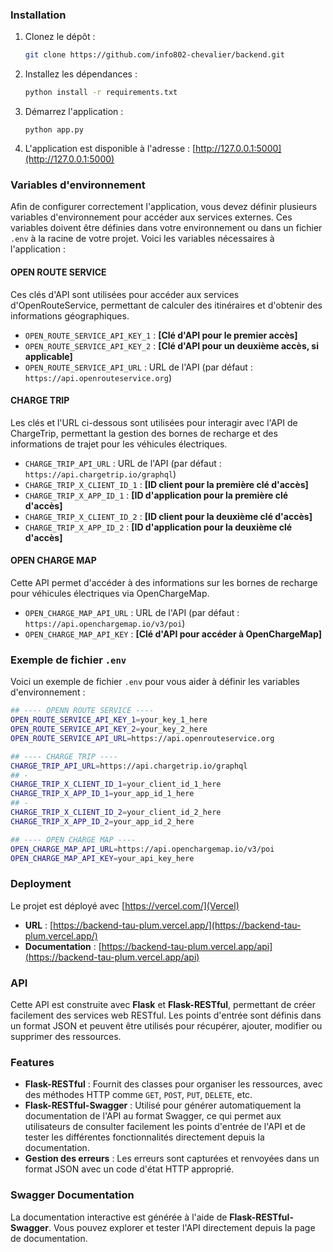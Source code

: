 ### Installation

1. Clonez le dépôt :

   ```bash
   git clone https://github.com/info802-chevalier/backend.git
   ```

2. Installez les dépendances :

   ```bash
   python install -r requirements.txt
   ```

3. Démarrez l'application :

   ```
   python app.py
   ```

4. L'application est disponible à l'adresse : [http://127.0.0.1:5000](http://127.0.0.1:5000)

### Variables d'environnement

Afin de configurer correctement l'application, vous devez définir plusieurs variables d'environnement pour accéder aux services externes. Ces variables doivent être définies dans votre environnement ou dans un fichier `.env` à la racine de votre projet. Voici les variables nécessaires à l'application :

#### OPEN ROUTE SERVICE

Ces clés d'API sont utilisées pour accéder aux services d'OpenRouteService, permettant de calculer des itinéraires et d'obtenir des informations géographiques.

- `OPEN_ROUTE_SERVICE_API_KEY_1` : **[Clé d'API pour le premier accès]**
- `OPEN_ROUTE_SERVICE_API_KEY_2` : **[Clé d'API pour un deuxième accès, si applicable]**
- `OPEN_ROUTE_SERVICE_API_URL` : URL de l'API (par défaut : `https://api.openrouteservice.org`)

#### CHARGE TRIP

Les clés et l'URL ci-dessous sont utilisées pour interagir avec l'API de ChargeTrip, permettant la gestion des bornes de recharge et des informations de trajet pour les véhicules électriques.

- `CHARGE_TRIP_API_URL` : URL de l'API (par défaut : `https://api.chargetrip.io/graphql`)
- `CHARGE_TRIP_X_CLIENT_ID_1` : **[ID client pour la première clé d'accès]**
- `CHARGE_TRIP_X_APP_ID_1` : **[ID d'application pour la première clé d'accès]**
- `CHARGE_TRIP_X_CLIENT_ID_2` : **[ID client pour la deuxième clé d'accès]**
- `CHARGE_TRIP_X_APP_ID_2` : **[ID d'application pour la deuxième clé d'accès]**

#### OPEN CHARGE MAP

Cette API permet d'accéder à des informations sur les bornes de recharge pour véhicules électriques via OpenChargeMap.

- `OPEN_CHARGE_MAP_API_URL` : URL de l'API (par défaut : `https://api.openchargemap.io/v3/poi`)
- `OPEN_CHARGE_MAP_API_KEY` : **[Clé d'API pour accéder à OpenChargeMap]**

### Exemple de fichier `.env`

Voici un exemple de fichier `.env` pour vous aider à définir les variables d'environnement :

```bash
## ---- OPENN ROUTE SERVICE ----
OPEN_ROUTE_SERVICE_API_KEY_1=your_key_1_here
OPEN_ROUTE_SERVICE_API_KEY_2=your_key_2_here
OPEN_ROUTE_SERVICE_API_URL=https://api.openrouteservice.org

## ---- CHARGE TRIP ----
CHARGE_TRIP_API_URL=https://api.chargetrip.io/graphql
## -
CHARGE_TRIP_X_CLIENT_ID_1=your_client_id_1_here
CHARGE_TRIP_X_APP_ID_1=your_app_id_1_here
## -
CHARGE_TRIP_X_CLIENT_ID_2=your_client_id_2_here
CHARGE_TRIP_X_APP_ID_2=your_app_id_2_here

## ---- OPEN CHARGE MAP ----
OPEN_CHARGE_MAP_API_URL=https://api.openchargemap.io/v3/poi
OPEN_CHARGE_MAP_API_KEY=your_api_key_here
```

### Deployment

Le projet est déployé avec [https://vercel.com/](Vercel)

- **URL** : [https://backend-tau-plum.vercel.app/](https://backend-tau-plum.vercel.app/)
- **Documentation** : [https://backend-tau-plum.vercel.app/api](https://backend-tau-plum.vercel.app/api)

### API

Cette API est construite avec **Flask** et **Flask-RESTful**, permettant de créer facilement des services web RESTful. Les points d'entrée sont définis dans un format JSON et peuvent être utilisés pour récupérer, ajouter, modifier ou supprimer des ressources.

### Features

- **Flask-RESTful** : Fournit des classes pour organiser les ressources, avec des méthodes HTTP comme `GET`, `POST`, `PUT`, `DELETE`, etc.
- **Flask-RESTful-Swagger** : Utilisé pour générer automatiquement la documentation de l'API au format Swagger, ce qui permet aux utilisateurs de consulter facilement les points d'entrée de l'API et de tester les différentes fonctionnalités directement depuis la documentation.
- **Gestion des erreurs** : Les erreurs sont capturées et renvoyées dans un format JSON avec un code d'état HTTP approprié.

### Swagger Documentation

La documentation interactive est générée à l'aide de **Flask-RESTful-Swagger**. Vous pouvez explorer et tester l'API directement depuis la page de documentation.

```

```
